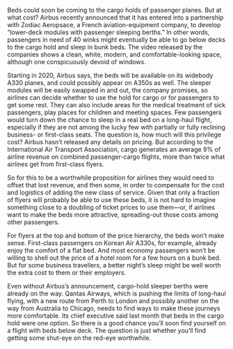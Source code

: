 Beds could soon be coming to the cargo holds of passenger planes. But at what cost?
Airbus recently announced that it has entered into a partnership with Zodiac Aeropsace, a French aviation-equipment company, to develop “lower-deck modules with passenger sleeping berths.” In other words, passengers in need of 40 winks might eventually be able to go below decks to the cargo hold and sleep in bunk beds. The video released by the companies shows a clean, white, modern, and comfortable-looking space, although one conspicuously devoid of windows.

Starting in 2020, Airbus says, the beds will be available on its widebody A330 planes, and could possibly appear on A350s as well. The sleeper modules will be easily swapped in and out, the company promises, so airlines can decide whether to use the hold for cargo or for passengers to get some rest. They can also include areas for the medical treatment of sick passengers, play places for children and meeting spaces.
Few passengers would turn down the chance to sleep in a real bed on a long-haul flight, especially if they are not among the lucky few with partially or fully reclining business- or first-class seats. The question is, how much will this privilege cost? Airbus hasn’t released any details on pricing. But according to the International Air Transport Association, cargo generates an average 9% of airline revenue on combined passenger-cargo flights, more than twice what airlines get from first-class flyers. 

So for this to be a worthwhile proposition for airlines they would need to offset that lost revenue, and then some, in order to compensate for the cost and logistics of adding the new class of service. Given that only a fraction of flyers will probably be able to use these beds, it is not hard to imagine something close to a doubling of ticket prices to use them—or, if airlines want to make the beds more attractive, spreading-out those costs among other passengers. 

For flyers at the top and bottom of the price hierarchy, the beds won’t make sense. First-class passengers on Korean Air A330s, for example, already enjoy the comfort of a flat bed. And most economy passengers won’t be willing to shell out the price of a hotel room for a few hours on a bunk bed. But for some business travellers, a better night’s sleep might be well worth the extra cost to them or their employers.

Even without Airbus’s announcement, cargo-hold sleeper berths were already on the way. Qantas Airways, which is pushing the limits of long-haul flying, with a new route from Perth to London and possibly another on the way from Australia to Chicago, needs to find ways to make these journeys more comfortable. Its chief executive said last month that beds in the cargo hold were one option. So there is a good chance you’ll soon find yourself on a flight with beds below deck. The question is just whether you’ll find getting some shut-eye on the red-eye worthwhile.

